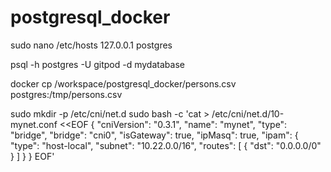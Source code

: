 # postgresql_docker

sudo nano /etc/hosts
127.0.0.1 postgres

psql -h postgres -U gitpod -d mydatabase

docker cp /workspace/postgresql_docker/persons.csv postgres:/tmp/persons.csv


sudo mkdir -p /etc/cni/net.d
sudo bash -c 'cat > /etc/cni/net.d/10-mynet.conf <<EOF
{
  "cniVersion": "0.3.1",
  "name": "mynet",
  "type": "bridge",
  "bridge": "cni0",
  "isGateway": true,
  "ipMasq": true,
  "ipam": {
    "type": "host-local",
    "subnet": "10.22.0.0/16",
    "routes": [
      { "dst": "0.0.0.0/0" }
    ]
  }
}
EOF'